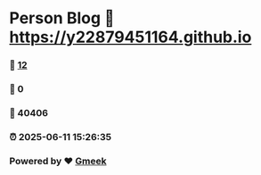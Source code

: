 # Person Blog :link: https://y22879451164.github.io 
### :page_facing_up: [12](https://y22879451164.github.io/tag.html) 
### :speech_balloon: 0 
### :hibiscus: 40406 
### :alarm_clock: 2025-06-11 15:26:35 
### Powered by :heart: [Gmeek](https://github.com/Meekdai/Gmeek)
